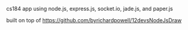 cs184 app using node.js, express.js, socket.io, jade.js, and paper.js

built on top of https://github.com/byrichardpowell/12devsNodeJsDraw